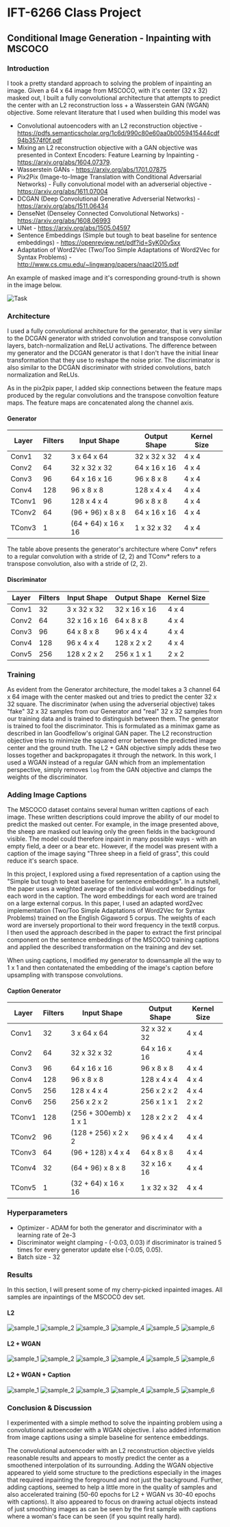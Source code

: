 # IFT-6266 Class Project

## Conditional Image Generation - Inpainting with MSCOCO

### Introduction

I took a pretty standard approach to solving the problem of inpainting an image. Given a 64 x 64 image from MSCOCO, with it's center (32 x 32) masked out, I built a fully convolutional architecture that attempts to predict the center with an L2 reconstruction loss + a Wasserstein GAN (WGAN) objective. Some relevant literature that I used when building this model was

* Convolutional autoencoders with an L2 reconstruction objective - https://pdfs.semanticscholar.org/1c6d/990c80e60aa0b0059415444cdf94b3574f0f.pdf
* Mixing an L2 reconstruction objective with a GAN objective was presented in Context Encoders: Feature Learning by Inpainting - https://arxiv.org/abs/1604.07379. 
* Wasserstein GANs - https://arxiv.org/abs/1701.07875
* Pix2Pix (Image-to-Image Translation with Conditional Adversarial Networks) - Fully convolutional model with an adverserial objective - https://arxiv.org/abs/1611.07004
* DCGAN (Deep Convolutional Generative Adverserial Networks) - https://arxiv.org/abs/1511.06434
* DenseNet (Denseley Connected Convolutional Networks) - https://arxiv.org/abs/1608.06993
* UNet - https://arxiv.org/abs/1505.04597
* Sentence Embeddings (Simple but tough to beat baseline for sentence embeddings) - https://openreview.net/pdf?id=SyK00v5xx
* Adaptation of Word2Vec (Two/Too Simple Adaptations of Word2Vec for Syntax Problems) - http://www.cs.cmu.edu/~lingwang/papers/naacl2015.pdf

An example of masked image  and it's corresponding ground-truth is shown in the image below.

![Task](/images/lamb.png)

### Architecture

I used a fully convolutional architecture for the generator, that is very similar to the DCGAN generator with strided convolution and transpose convolution layers, batch-normalization and ReLU activations. The difference between my generator and the DCGAN generator is that I don't have the initial linear transformation that they use to reshape the noise prior. The discriminator is also similar to the DCGAN discriminator with strided convolutions, batch normalization and ReLUs.

As in the pix2pix paper, I added skip connections between the feature maps produced by the regular convolutions and the transpose convoltion feature maps. The feature maps are concatenated along the channel axis.

#### Generator

| Layer | Filters | Input Shape | Output Shape | Kernel Size |
| ------------- | ------------- | ------------- | ------------ | ------------ |
| Conv1 | 32 | 3 x 64 x 64 | 32 x 32 x 32 | 4 x 4 |
| Conv2 | 64 | 32 x 32 x 32 | 64 x 16 x 16 | 4 x 4 |
| Conv3 | 96 | 64 x 16 x 16 | 96 x 8 x 8 | 4 x 4 |
| Conv4 | 128 | 96 x 8 x 8 | 128 x 4 x 4 | 4 x 4 |
| TConv1 | 96 | 128 x 4 x 4 | 96 x 8 x 8 | 4 x 4 |
| TConv2 | 64 | (96 + 96) x 8 x 8 | 64 x 16 x 16 | 4 x 4 |
| TConv3 | 1 | (64 + 64) x 16 x 16 | 1 x 32 x 32 | 4 x 4 |

The table above presents the generator's architecture where Conv* refers to a regular convolution with a stride of (2, 2) and TConv* refers to a transpose convolution, also with a stride of (2, 2).

#### Discriminator

| Layer | Filters | Input Shape | Output Shape | Kernel Size |
| ------------- | ------------- | ------------- | ------------ | ------------ |
| Conv1 | 32 | 3 x 32 x 32 | 32 x 16 x 16 | 4 x 4 |
| Conv2 | 64 | 32 x 16 x 16 | 64 x 8 x 8 | 4 x 4 |
| Conv3 | 96 | 64 x 8 x 8 | 96 x 4 x 4 | 4 x 4 |
| Conv4 | 128 | 96 x 4 x 4 | 128 x 2 x 2 | 4 x 4 |
| Conv5 | 256 | 128 x 2 x 2 | 256 x 1 x 1 | 2 x 2 |


### Training

As evident from the Generator architecture, the model takes a 3 channel 64 x 64 image with the center masked out and tries to predict the center 32 x 32 square. The discriminator (when using the adverserial objective) takes "fake" 32 x 32 samples from our Generator and "real" 32 x 32 samples from our training data and is trained to distinguish between them. The generator is trained to fool the discriminator. This is formulated as a minimax game as described in Ian Goodfellow's original GAN paper. The L2 reconstruction objective tries to minimize the squared error between the predicted image center and the ground truth. The L2 + GAN objective simply adds these two losses together and backpropagates it through the network. In this work, I used a WGAN instead of a regular GAN which from an implementation perspective, simply removes `log` from the GAN objective and clamps the weights of the discriminator.

### Adding Image Captions

The MSCOCO dataset contains several human written captions of each image. These written descriptions could improve the ability of our model to predict the masked out center. For example, in the image presented above, the sheep are masked out leaving only the green fields in the background visible. The model could therefore inpaint in many possible ways - with an empty field, a deer or a bear etc. However, if the model was present with a caption of the image saying "Three sheep in a field of grass", this could reduce it's search space.

In this project, I explored using a fixed representation of a caption using the "Simple but tough to beat baseline for sentence embeddings". In a nutshell, the paper uses a weighted average of the individual word embeddings for each word in the caption. The word embeddings for each word are trained on a large external corpus. In this paper, I used an adapted word2vec implementation (Two/Too Simple Adaptations of Word2Vec for Syntax Problems) trained on the English Gigaword 5 corpus. The weights of each word are inversely proportional to their word frequency in the text8 corpus. I then used the approach described in the paper to extract the first principal component on the sentence embeddings of the MSCOCO training captions and applied the described transformation on the training and dev set.

When using captions, I modified my generator to downsample all the way to 1 x 1 and then contatenated the embedding of the image's caption before upsampling with transpose convolutions.

#### Caption Generator

| Layer | Filters | Input Shape | Output Shape | Kernel Size |
| ------------- | ------------- | ------------- | ------------ | ------------ |
| Conv1 | 32 | 3 x 64 x 64 | 32 x 32 x 32 | 4 x 4 |
| Conv2 | 64 | 32 x 32 x 32 | 64 x 16 x 16 | 4 x 4 |
| Conv3 | 96 | 64 x 16 x 16 | 96 x 8 x 8 | 4 x 4 |
| Conv4 | 128 | 96 x 8 x 8 | 128 x 4 x 4 | 4 x 4 |
| Conv5 | 256 | 128 x 4 x 4 | 256 x 2 x 2 | 4 x 4 |
| Conv6 | 256 | 256 x 2 x 2 | 256 x 1 x 1 | 2 x 2 |
| TConv1 | 128 | (256 + 300emb) x 1 x 1 | 128 x 2 x 2 | 4 x 4 |
| TConv2 | 96 | (128 + 256) x 2 x 2 | 96 x 4 x 4 | 4 x 4 |
| TConv3 | 64 | (96 + 128) x 4 x 4 | 64 x 8 x 8 | 4 x 4 |
| TConv4 | 32 | (64 + 96) x 8 x 8 | 32 x 16 x 16 | 4 x 4 |
| TConv5 | 1 | (32 + 64) x 16 x 16 | 1 x 32 x 32 | 4 x 4 |

### Hyperparameters 

- Optimizer - ADAM for both the generator and discriminator with a learning rate of 2e-3
- Discriminator weight clamping -  (-0.03, 0.03) if discriminator is trained 5 times for every generator update else (-0.05, 0.05). 
- Batch size - 32

### Results

In this section, I will present some of my cherry-picked inpainted images. All samples are inpaintings of the MSCOCO dev set.

#### L2

![sample_1](/images/l2_epoch_10_samples.png)
![sample_2](/images/l2_epoch_13_samples.png)
![sample_3](/images/l2_epoch_27_samples.png)
![sample_4](/images/l2_epoch_30_samples.png)
![sample_5](/images/l2_epoch_35_samples.png)
![sample_6](/images/l2_epoch_37_samples.png)

#### L2 + WGAN

![sample_1](/images/gan_epoch_22_samples.png)
![sample_2](/images/gan_epoch_27_samples.png)
![sample_3](/images/gan_epoch_50_samples.png)
![sample_4](/images/gan_epoch_54_samples.png)
![sample_5](/images/gan_epoch_63_samples.png)
![sample_6](/images/gan_epoch_57_samples.png)

#### L2 + WGAN + Caption

![sample_1](/images/gan_caption_epoch_28_samples.png)
![sample_2](/images/gan_caption_epoch_32_samples.png)
![sample_3](/images/gan_caption_epoch_34_samples.png)
![sample_4](/images/gan_caption_epoch_35_samples.png)
![sample_5](/images/gan_caption_epoch_36_samples.png)
![sample_6](/images/gan_caption_epoch_17_samples.png)

### Conclusion & Discussion

I experimented with a simple method to solve the inpainting problem using a convolutional autoencoder with a WGAN objective. I also added information from image captions using a simple baseline for sentence embeddings.

The convolutional autoencoder with an L2 reconstruction objective yields reasonable results and appears to mostly predict the center as a smoothened interpolation of its surrounding. Adding the WGAN objective appeared to yield some structure to the predictions especially in the images that required inpainting the foreground and not just the background. Further, adding captions, seemed to help a little more in the quality of samples and also accelerated training (50-60 epochs for L2 + WGAN vs 30-40 epochs with captions). It also appeared to focus on drawing actual objects instead of just smoothing images as can be seen by the first sample with captions where a woman's face can be seen (if you squint really hard).






